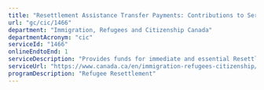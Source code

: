 ```yaml
---
title: "Resettlement Assistance Transfer Payments: Contributions to Service Provider Organizations"
url: "gc/cic/1466"
department: "Immigration, Refugees and Citizenship Canada"
departmentAcronym: "cic"
serviceId: "1466"
onlineEndtoEnd: 1
serviceDescription: "Provides funds for immediate and essential Resettlement Assistance Program services through contributions to service provider organizations in all provinces in Canada except Quebec. Services include pre-arrival services, port of entry services, temporary accommodation and assistance with locating permanent accommodations, life skills and orientation training, needs assessments and referrals, and links to settlement and broader-based community programming)."
serviceUrl: "https://www.canada.ca/en/immigration-refugees-citizenship/services/refugees/help-within-canada/government-assisted-refugee-program/providers.html"
programDescription: "Refugee Resettlement"
---
```


